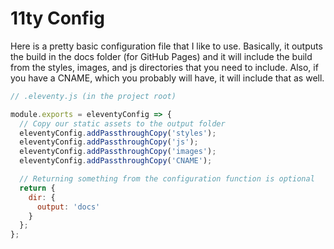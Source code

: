 # 11ty Config

Here is a pretty basic configuration file that I like to use. Basically, it outputs the build in the docs folder (for GitHub Pages) and it will include the build from the styles, images, and js directories that you need to include. Also, if you have a CNAME, which you probably will have, it will include that as well. 


``` js
// .eleventy.js (in the project root)

module.exports = eleventyConfig => {
  // Copy our static assets to the output folder
  eleventyConfig.addPassthroughCopy('styles');
  eleventyConfig.addPassthroughCopy('js');
  eleventyConfig.addPassthroughCopy('images');
  eleventyConfig.addPassthroughCopy('CNAME');

  // Returning something from the configuration function is optional
  return {
    dir: {
      output: 'docs'
    }
  };
};
```